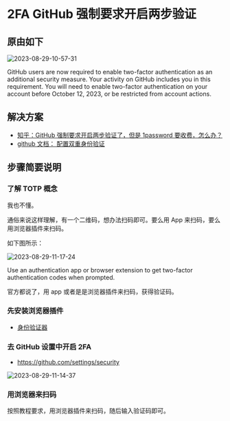 # 2FA GitHub 强制要求开启两步验证

## 原由如下

![2023-08-29-10-57-31](https://gh-img-store.ruan-cat.com/img/2023-08-29-10-57-31.png)

GitHub users are now required to enable two-factor authentication as an additional security measure. Your activity on GitHub includes you in this requirement. You will need to enable two-factor authentication on your account before October 12, 2023, or be restricted from account actions.

## 解决方案

- [知乎：GitHub 强制要求开启两步验证了，但是 1password 要收费，怎么办？](https://zhuanlan.zhihu.com/p/615693483)
- [github 文档： 配置双重身份验证](https://docs.github.com/zh/authentication/securing-your-account-with-two-factor-authentication-2fa/configuring-two-factor-authentication)

## 步骤简要说明

### 了解 TOTP 概念

我也不懂。

通俗来说这样理解，有一个二维码，想办法扫码即可。要么用 App 来扫码，要么用浏览器插件来扫码。

如下图所示：

![2023-08-29-11-17-24](https://gh-img-store.ruan-cat.com/img/2023-08-29-11-17-24.png)

Use an authentication app or browser extension to get two-factor authentication codes when prompted.

官方都说了，用 app 或者是是浏览器插件来扫码，获得验证码。

### 先安装浏览器插件

- [身份验证器](https://chrome.google.com/webstore/detail/authenticator/bhghoamapcdpbohphigoooaddinpkbai/)

### 去 GitHub 设置中开启 2FA

- https://github.com/settings/security

![2023-08-29-11-14-37](https://gh-img-store.ruan-cat.com/img/2023-08-29-11-14-37.png)

### 用浏览器来扫码

按照教程要求，用浏览器插件来扫码，随后输入验证码即可。
